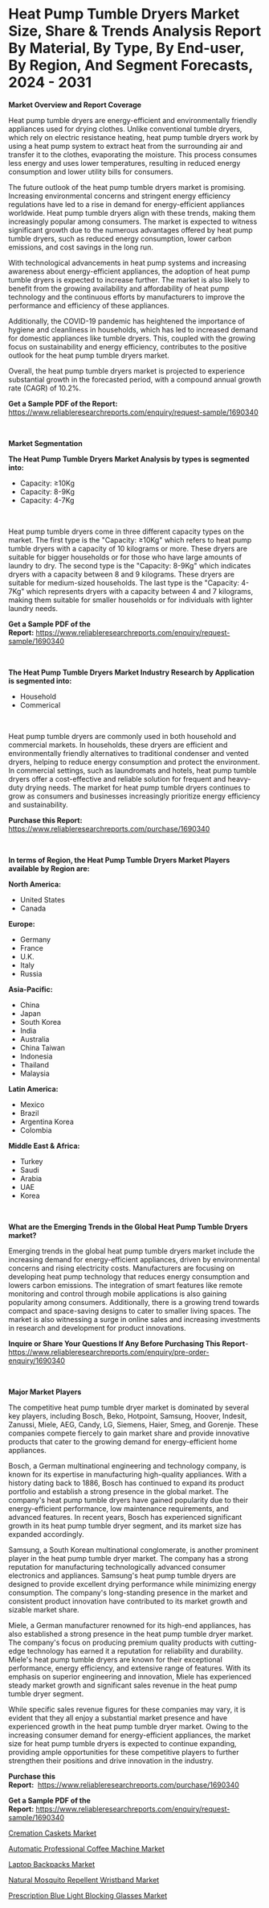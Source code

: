 <p><h1>Heat Pump Tumble Dryers Market Size, Share & Trends Analysis Report By Material, By Type, By End-user, By Region, And Segment Forecasts, 2024 - 2031</h1></p><p><strong>Market Overview and Report Coverage</strong></p>
<p><p>Heat pump tumble dryers are energy-efficient and environmentally friendly appliances used for drying clothes. Unlike conventional tumble dryers, which rely on electric resistance heating, heat pump tumble dryers work by using a heat pump system to extract heat from the surrounding air and transfer it to the clothes, evaporating the moisture. This process consumes less energy and uses lower temperatures, resulting in reduced energy consumption and lower utility bills for consumers.</p><p>The future outlook of the heat pump tumble dryers market is promising. Increasing environmental concerns and stringent energy efficiency regulations have led to a rise in demand for energy-efficient appliances worldwide. Heat pump tumble dryers align with these trends, making them increasingly popular among consumers. The market is expected to witness significant growth due to the numerous advantages offered by heat pump tumble dryers, such as reduced energy consumption, lower carbon emissions, and cost savings in the long run.</p><p>With technological advancements in heat pump systems and increasing awareness about energy-efficient appliances, the adoption of heat pump tumble dryers is expected to increase further. The market is also likely to benefit from the growing availability and affordability of heat pump technology and the continuous efforts by manufacturers to improve the performance and efficiency of these appliances.</p><p>Additionally, the COVID-19 pandemic has heightened the importance of hygiene and cleanliness in households, which has led to increased demand for domestic appliances like tumble dryers. This, coupled with the growing focus on sustainability and energy efficiency, contributes to the positive outlook for the heat pump tumble dryers market.</p><p>Overall, the heat pump tumble dryers market is projected to experience substantial growth in the forecasted period, with a compound annual growth rate (CAGR) of 10.2%.</p></p>
<p><strong>Get a Sample PDF of the Report:</strong> <a href="https://www.reliableresearchreports.com/enquiry/request-sample/1690340">https://www.reliableresearchreports.com/enquiry/request-sample/1690340</a></p>
<p>&nbsp;</p>
<p><strong>Market Segmentation</strong></p>
<p><strong>The Heat Pump Tumble Dryers Market Analysis by types is segmented into:</strong></p>
<p><ul><li>Capacity: ≥10Kg</li><li>Capacity: 8-9Kg</li><li>Capacity: 4-7Kg</li></ul></p>
<p>&nbsp;</p>
<p><p>Heat pump tumble dryers come in three different capacity types on the market. The first type is the "Capacity: ≥10Kg" which refers to heat pump tumble dryers with a capacity of 10 kilograms or more. These dryers are suitable for bigger households or for those who have large amounts of laundry to dry. The second type is the "Capacity: 8-9Kg" which indicates dryers with a capacity between 8 and 9 kilograms. These dryers are suitable for medium-sized households. The last type is the "Capacity: 4-7Kg" which represents dryers with a capacity between 4 and 7 kilograms, making them suitable for smaller households or for individuals with lighter laundry needs.</p></p>
<p><strong>Get a Sample PDF of the Report:</strong>&nbsp;<a href="https://www.reliableresearchreports.com/enquiry/request-sample/1690340">https://www.reliableresearchreports.com/enquiry/request-sample/1690340</a></p>
<p>&nbsp;</p>
<p><strong>The Heat Pump Tumble Dryers Market Industry Research by Application is segmented into:</strong></p>
<p><ul><li>Household</li><li>Commerical</li></ul></p>
<p>&nbsp;</p>
<p><p>Heat pump tumble dryers are commonly used in both household and commercial markets. In households, these dryers are efficient and environmentally friendly alternatives to traditional condenser and vented dryers, helping to reduce energy consumption and protect the environment. In commercial settings, such as laundromats and hotels, heat pump tumble dryers offer a cost-effective and reliable solution for frequent and heavy-duty drying needs. The market for heat pump tumble dryers continues to grow as consumers and businesses increasingly prioritize energy efficiency and sustainability.</p></p>
<p><strong>Purchase this Report:</strong>&nbsp; <a href="https://www.reliableresearchreports.com/purchase/1690340">https://www.reliableresearchreports.com/purchase/1690340</a></p>
<p>&nbsp;</p>
<p><strong>In terms of Region, the Heat Pump Tumble Dryers Market Players available by Region are:</strong></p>
<p>
    <p> <strong> North America: </strong>
        <ul>
            <li>United States</li>
            <li>Canada</li>
        </ul>
        </p> 
    <p> <strong> Europe: </strong>
        <ul>
            <li>Germany</li>
            <li>France</li>
            <li>U.K.</li>
            <li>Italy</li>
            <li>Russia</li>
        </ul>
        </p> 
    <p> <strong> Asia-Pacific: </strong>
        <ul>
            <li>China</li>
            <li>Japan</li>
            <li>South Korea</li>
            <li>India</li>
            <li>Australia</li>
            <li>China Taiwan</li>
            <li>Indonesia</li>
            <li>Thailand</li>
            <li>Malaysia</li>
        </ul>
        </p> 
    <p> <strong> Latin America: </strong>
        <ul>
            <li>Mexico</li>
            <li>Brazil</li>
            <li>Argentina Korea</li>
            <li>Colombia</li>
        </ul>
        </p> 
    <p> <strong> Middle East & Africa: </strong>
        <ul>
            <li>Turkey</li>
            <li>Saudi</li>
            <li>Arabia</li>
            <li>UAE</li>
            <li>Korea</li>
        </ul>
    </p>
    </p>
<p>&nbsp;</p>
<p><strong>What are the Emerging Trends in the Global Heat Pump Tumble Dryers market?</strong></p>
<p><p>Emerging trends in the global heat pump tumble dryers market include the increasing demand for energy-efficient appliances, driven by environmental concerns and rising electricity costs. Manufacturers are focusing on developing heat pump technology that reduces energy consumption and lowers carbon emissions. The integration of smart features like remote monitoring and control through mobile applications is also gaining popularity among consumers. Additionally, there is a growing trend towards compact and space-saving designs to cater to smaller living spaces. The market is also witnessing a surge in online sales and increasing investments in research and development for product innovations.</p></p>
<p><strong>Inquire or Share Your Questions If Any Before Purchasing This Report</strong>- <a href="https://www.reliableresearchreports.com/enquiry/pre-order-enquiry/1690340">https://www.reliableresearchreports.com/enquiry/pre-order-enquiry/1690340</a></p>
<p>&nbsp;</p>
<p><strong>Major Market Players</strong></p>
<p><p>The competitive heat pump tumble dryer market is dominated by several key players, including Bosch, Beko, Hotpoint, Samsung, Hoover, Indesit, Zanussi, Miele, AEG, Candy, LG, Siemens, Haier, Smeg, and Gorenje. These companies compete fiercely to gain market share and provide innovative products that cater to the growing demand for energy-efficient home appliances.</p><p>Bosch, a German multinational engineering and technology company, is known for its expertise in manufacturing high-quality appliances. With a history dating back to 1886, Bosch has continued to expand its product portfolio and establish a strong presence in the global market. The company's heat pump tumble dryers have gained popularity due to their energy-efficient performance, low maintenance requirements, and advanced features. In recent years, Bosch has experienced significant growth in its heat pump tumble dryer segment, and its market size has expanded accordingly.</p><p>Samsung, a South Korean multinational conglomerate, is another prominent player in the heat pump tumble dryer market. The company has a strong reputation for manufacturing technologically advanced consumer electronics and appliances. Samsung's heat pump tumble dryers are designed to provide excellent drying performance while minimizing energy consumption. The company's long-standing presence in the market and consistent product innovation have contributed to its market growth and sizable market share.</p><p>Miele, a German manufacturer renowned for its high-end appliances, has also established a strong presence in the heat pump tumble dryer market. The company's focus on producing premium quality products with cutting-edge technology has earned it a reputation for reliability and durability. Miele's heat pump tumble dryers are known for their exceptional performance, energy efficiency, and extensive range of features. With its emphasis on superior engineering and innovation, Miele has experienced steady market growth and significant sales revenue in the heat pump tumble dryer segment.</p><p>While specific sales revenue figures for these companies may vary, it is evident that they all enjoy a substantial market presence and have experienced growth in the heat pump tumble dryer market. Owing to the increasing consumer demand for energy-efficient appliances, the market size for heat pump tumble dryers is expected to continue expanding, providing ample opportunities for these competitive players to further strengthen their positions and drive innovation in the industry.</p></p>
<p><strong>Purchase this Report:</strong>&nbsp;&nbsp;<a href="https://www.reliableresearchreports.com/purchase/1690340">https://www.reliableresearchreports.com/purchase/1690340</a></p>
<p></p>
<p><strong>Get a Sample PDF of the Report:</strong>&nbsp;<a href="https://www.reliableresearchreports.com/enquiry/request-sample/1690340">https://www.reliableresearchreports.com/enquiry/request-sample/1690340</a></p>
<p><p><a href="https://github.com/wwwkeltoum/Market-Research-Report-List-1/blob/main/cremation-caskets-market.md">Cremation Caskets Market</a></p><p><a href="https://github.com/arionmp/Market-Research-Report-List-1/blob/main/automatic-professional-coffee-machine-market.md">Automatic Professional Coffee Machine Market</a></p><p><a href="https://github.com/nicoletavirag/Market-Research-Report-List-1/blob/main/laptop-backpacks-market.md">Laptop Backpacks Market</a></p><p><a href="https://github.com/zeberleansnyderallisonwjfli/Market-Research-Report-List-1/blob/main/natural-mosquito-repellent-wristband-market.md">Natural Mosquito Repellent Wristband Market</a></p><p><a href="https://github.com/kosella/Market-Research-Report-List-1/blob/main/prescription-blue-light-blocking-glasses-market.md">Prescription Blue Light Blocking Glasses Market</a></p></p>